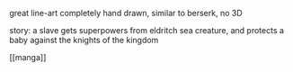 great line-art
completely hand drawn, similar to berserk, no 3D

story: a slave gets superpowers from eldritch sea creature, and protects a baby against the knights of the kingdom

[[manga]]